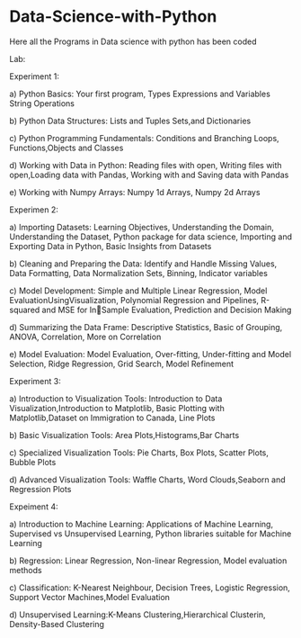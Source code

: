 # Data-Science-with-Python
Here all the Programs in Data science with python has been coded

Lab:

Experiment 1:

a) Python Basics: Your first program, Types Expressions and Variables String Operations 

b) Python Data Structures: Lists and Tuples Sets,and Dictionaries

c) Python Programming Fundamentals: Conditions and Branching Loops, Functions,Objects and Classes 

d) Working with Data in Python: Reading files with open, Writing files with open,Loading data with Pandas, Working with and Saving data with Pandas 

e) Working with Numpy Arrays: Numpy 1d Arrays, Numpy 2d Arrays


Experimen 2: 

a) Importing Datasets: Learning Objectives, Understanding the Domain, Understanding the Dataset, Python package for data science, Importing and Exporting Data in Python, Basic Insights from Datasets 

b) Cleaning and Preparing the Data: Identify and Handle Missing Values, Data Formatting, Data Normalization Sets, Binning, Indicator variables 

c) Model Development: Simple and Multiple Linear Regression, Model EvaluationUsingVisualization, Polynomial Regression and Pipelines, R-squared and MSE for InSample Evaluation, Prediction and Decision Making 

d) Summarizing the Data Frame: Descriptive Statistics, Basic of Grouping, ANOVA, Correlation, More on Correlation 

e) Model Evaluation: Model Evaluation, Over-fitting, Under-fitting and Model Selection, Ridge Regression, Grid Search, Model Refinement 

Experiment 3:

a) Introduction to Visualization Tools: Introduction to Data Visualization,Introduction to Matplotlib, Basic Plotting with Matplotlib,Dataset on Immigration to Canada, Line Plots 

b) Basic Visualization Tools: Area Plots,Histograms,Bar Charts 

c) Specialized Visualization Tools: Pie Charts, Box Plots, Scatter Plots, Bubble Plots

d) Advanced Visualization Tools: Waffle Charts, Word Clouds,Seaborn and Regression Plots

Expeiment 4:

a) Introduction to Machine Learning: Applications of Machine Learning, Supervised vs Unsupervised Learning, Python libraries suitable for Machine Learning 

b) Regression: Linear Regression, Non-linear Regression, Model evaluation methods

c) Classification: K-Nearest Neighbour, Decision Trees, Logistic Regression, Support Vector Machines,Model Evaluation 

d) Unsupervised Learning:K-Means Clustering,Hierarchical Clusterin, Density-Based Clustering

